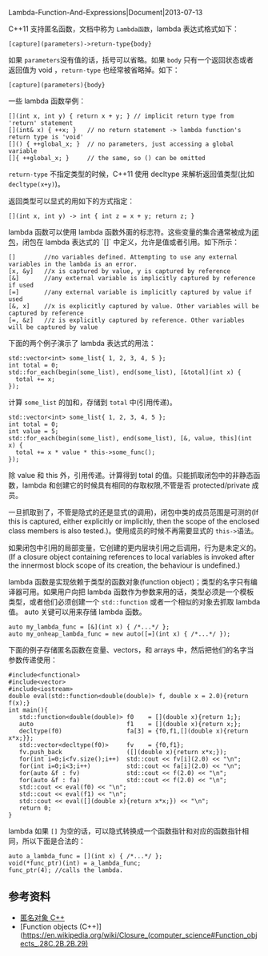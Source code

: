 Lambda-Function-And-Expressions|Document|2013-07-13

C++11 支持匿名函数，文档中称为 `Lambda函数`，lambda 表达式格式如下：

    [capture](parameters)->return-type{body}

如果 `parameters`没有值的话，括号可以省略。如果 `body` 只有一个返回状态或者返回值为 void ，`return-type` 也经常被省略掉。如下：

    [capture](parameters){body}

一些 lambda 函数举例：

    [](int x, int y) { return x + y; } // implicit return type from 'return' statement
    [](int& x) { ++x; }   // no return statement -> lambda function's return type is 'void'
    []() { ++global_x; }  // no parameters, just accessing a global variable
    []{ ++global_x; }     // the same, so () can be omitted

`return-type` 不指定类型的时候，C++11 使用 decltype 来解析返回值类型(比如 `decltype(x+y)`)。

返回类型可以显式的用如下的方式指定：

    [](int x, int y) -> int { int z = x + y; return z; }

lambda 函数可以使用 lambda 函数外面的标志符。这些变量的集合通常被成为[闭包](https://en.wikipedia.org/wiki/Closure_(computer_science)#Function_objects_.28C.2B.2B.29)，闭包在 lambda 表达式的 `[]` 中定义，允许是值或者引用。如下所示：

    []        //no variables defined. Attempting to use any external variables in the lambda is an error.
    [x, &y]   //x is captured by value, y is captured by reference
    [&]       //any external variable is implicitly captured by reference if used
    [=]       //any external variable is implicitly captured by value if used
    [&, x]    //x is explicitly captured by value. Other variables will be captured by reference
    [=, &z]   //z is explicitly captured by reference. Other variables will be captured by value

下面的两个例子演示了 lambda 表达式的用法：

    std::vector<int> some_list{ 1, 2, 3, 4, 5 };
    int total = 0;
    std::for_each(begin(some_list), end(some_list), [&total](int x) {
      total += x;
    });

计算 `some_list` 的加和，存储到 `total` 中(引用传递)。

    std::vector<int> some_list{ 1, 2, 3, 4, 5 };
    int total = 0;
    int value = 5;
    std::for_each(begin(some_list), end(some_list), [&, value, this](int x) {
      total += x * value * this->some_func();
    });

除 value 和 this 外，引用传递。计算得到 total 的值。只能抓取闭包中的非静态函数，lambda 和创建它的时候具有相同的存取权限,不管是否 protected/private 成员。

一旦抓取到了，不管是隐式的还是显式(的调用)，闭包中类的成员范围是可测的(If this is captured, either explicitly or implicitly, then the scope of the enclosed class members is also tested.)。使用成员的时候不再需要显式的 `this->`语法。

如果闭包中引用的局部变量，它创建的更内层块引用之后调用，行为是未定义的。(If a closure object containing references to local variables is invoked after the innermost block scope of its creation, the behaviour is undefined.)

lambda 函数是实现依赖于类型的函数对象(function object)；类型的名字只有编译器可用。如果用户向把 lambda 函数作为参数来用的话，类型必须是一个模板类型，或者他们必须创建一个 `std::function` 或者一个相似的对象去抓取 lambda 值。 auto 关键可以用来存储 lambda 函数。

    auto my_lambda_func = [&](int x) { /*...*/ };
    auto my_onheap_lambda_func = new auto([=](int x) { /*...*/ });

下面的例子存储匿名函数在变量、vectors，和 arrays 中，然后把他们的名字当参数传递使用：

    #include<functional>
    #include<vector>
    #include<iostream>
    double eval(std::function<double(double)> f, double x = 2.0){return f(x);}
    int main(){
       std::function<double(double)> f0    = [](double x){return 1;};
       auto                          f1    = [](double x){return x;};
       decltype(f0)                  fa[3] = {f0,f1,[](double x){return x*x;}};
       std::vector<decltype(f0)>     fv    = {f0,f1};
       fv.push_back                  ([](double x){return x*x;});
       for(int i=0;i<fv.size();i++)  std::cout << fv[i](2.0) << "\n";
       for(int i=0;i<3;i++)          std::cout << fa[i](2.0) << "\n";
       for(auto &f : fv)             std::cout << f(2.0) << "\n";
       for(auto &f : fa)             std::cout << f(2.0) << "\n";
       std::cout << eval(f0) << "\n";
       std::cout << eval(f1) << "\n";
       std::cout << eval([](double x){return x*x;}) << "\n";
       return 0;
    }

lambda 如果 `[]` 为空的话，可以隐式转换成一个函数指针和对应的函数指针相同，所以下面是合法的：

    auto a_lambda_func = [](int x) { /*...*/ };
    void(*func_ptr)(int) = a_lambda_func;
    func_ptr(4); //calls the lambda.

## 参考资料 ##

+ [匿名对象 C++](https://en.wikipedia.org/wiki/Anonymous_function#C.2B.2B)
+ [Function objects (C++)](https://en.wikipedia.org/wiki/Closure_(computer_science#Function_objects_.28C.2B.2B.29)
